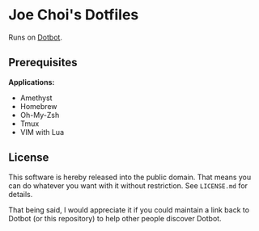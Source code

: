 Joe Choi's Dotfiles
=================

Runs on [Dotbot][dotbot].

Prerequisites
-----------
**Applications:**
* Amethyst
* Homebrew
* Oh-My-Zsh
* Tmux
* VIM with Lua



License
-------

This software is hereby released into the public domain. That means you can do
whatever you want with it without restriction. See `LICENSE.md` for details.

That being said, I would appreciate it if you could maintain a link back to
Dotbot (or this repository) to help other people discover Dotbot.

[dotbot]: https://github.com/anishathalye/dotbot
[fork]: https://github.com/anishathalye/dotfiles_template/fork

